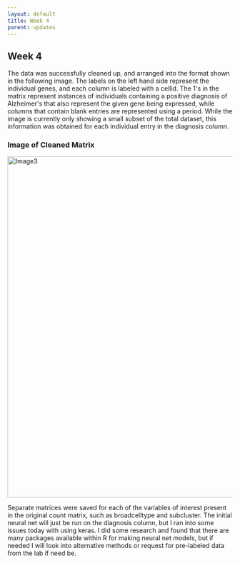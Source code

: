 ```yaml
---
layout: default
title: Week 4
parent: updates
---
```


## Week 4

The data was successfully cleaned up, and arranged into the format shown in the following image. The labels on the left hand side represent the individual genes, and each column is labeled with a cellid. The 1's in the matrix represent instances of individuals containing a positive diagnosis of Alzheimer's that also represent the given gene being expressed, while columns that contain blank entries are represented using a period. While the image is currently only showing a small subset of the total dataset, this information was obtained for each individual entry in the diagnosis column.

### Image of Cleaned Matrix
<img width="765" alt="Image3" src="https://user-images.githubusercontent.com/113469617/226230312-0dfd41b9-438a-4baf-a840-d4f0cea6ce93.png">

Separate matrices were saved for each of the variables of interest present in the original count matrix, such as broadcelltype and subcluster. The initial neural net will just be run on the diagnosis column, but I ran into some issues today with using keras. I did some research and found that there are many packages available within R for making neural net models, but if needed I will look into alternative methods or request for pre-labeled data from the lab if need be.
